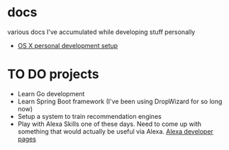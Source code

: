 # docs
various docs I've accumulated while developing stuff personally
* [OS X personal development setup](OSXDEV.md)

# TO DO projects
* Learn Go development
* Learn Spring Boot framework (I've been using DropWizard for so long now)
* Setup a system to train recommendation engines
* Play with Alexa Skills one of these days. Need to come up with something that would actually be useful via Alexa. [Alexa developer pages](https://developer.amazon.com/alexa)
